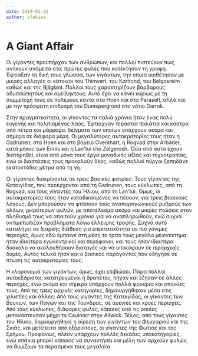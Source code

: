 ```yaml
---
date: 2019-01-22
author: sfakias
---
```

# A Giant Affair

Οι γίγαντες προϋπήρχαν των ανθρώπων, και πολλοί πιστεύουν πως ανήκουν ανάμεσα
στις πρώτες φυλές που κατέκτησαν τη γραφή. Έφτιαξαν τη δική τους γλώσσα, των
γιγάντων, την οποία υιοθέτησαν με μικρές αλλαγές οι κάτοικοι του Thimvert, του
Korhond, του Belgosreim καθώς και της Bjåglant. Πολλοί τους χαρακτηρίζουν
βάρβαρους, αδυσσώπητους και αμείληκτους: Αυτό έχει να κάνει κυρίως με τη
συμμετοχή τους σε πολέμους κοντά στα Hoen και στα Paraselt, αλλά και με την
πρόσφατη επιδρομή του Dumspergrond στο νότιο Darrok.



Στην πραγματικότητα, οι γίγαντες τα παλιά χρόνια ήταν ένας πολύ ευγενής και
πολιτισμένος λαός. Έφτιαχναν τεράστια παλάτια και κάστρα από πέτρα και
μάρμαρο, δείγματα των οποίων υπάρχουν ακόμα και σήμερα σε διάφορα μέρη. Οι
μεγαλύτερες αυτοκρατορίες τους ήταν η Gadrunen, στα Hoen και στο βόρειο
Oventhart, η Rogvad στην Arbader, κατά μήκος των Ennis και η Lan'tui στο
Zelgerosh. Όσα από αυτά έχουν διατηρηθεί, είναι από μόνα τους έργα μοναδικής
αξίας και τεχνοτροπίας, ενώ οι διαστάσεις τους προκαλούν δέος, καθώς πολλοί
πύργοι ξεπηδάνε εκατοντάδες μέτρα από τη γη.



Οι γίγαντες διακρίνονται σε τρεις βασικές φατρίες: Τους γίγαντες της
Καταιγίδας, που προέρχονται από τη Gadrunen, τους κύκλωπες, από τη Rogvad, και
τους γίγαντες του Ήλιου, από τη Lan'tui. Όμως, οι αυτοκρατορίες τους ήταν
καταδικασμένες να πέσουν, για τρεις βασικούς λόγους. Δεν μπορούσαν να φτάσουν
τους αναπαραγωγικούς ρυθμούς των άλλων, μικρότερων φυλών, με αποτέλεσμα ακόμα
και μικρές πτώσεις στον πληθυσμό τους να απαιτούν χρόνια για να αναπληρωθούν,
ενώ συχνά αντιμετώπιζαν προβλήματα λόγω έλλειψης τροφής. Συχνά αυτό καταλήγει
σε διαρκής διάθεση για επεκτατικότητα σε πιο γόνιμες περιοχές, όμως εδώ
έμπαινε στη μέση το τρίτο τους μεγάλο μειονέκτημα: ήταν ιδιαίτερα εγωκεντρικοί
και περήφανοι, και τους ήταν ιδιαίτερα δύσκολο να ακολουθήσουν διαταγές και να
υποκύψουν σε ιεραρχικές δομές. Αυτός τελικά ήταν και ο βασικός παράγοντας που
οδήγησε σε πτώση τις αυτοκρατορίες τους.



Η κληρονομιά των γιγάντων, όμως, έχει επιβιώσει. Πάρα πολλοί αυτοεξόριστοι,
κατατρεγμένοι ή δραπέτες, πήγαν και έζησαν σε άλλες περιοχές, ενώ ακόμα και
σήμερα υπάρχουν πολλά φρούρια και αποικίες τους. Από τις τρεις αρχικές
κατηγορίες, δημιουργήθηκαν μέσα στις χιλιετίες και άλλες: Από τους γίγαντες
της Καταιγίδας, οι γίγαντες των Βουνών, των Πάγων και της Τούνδρας, σε ορεινές
και κρύες περιοχές. Από τους κύκλωπες, διάφορες φυλές, κάποιες από τις οποίες
μετανάστευσαν μέχρι το Caulnorr στην Allwick. Τέλος, από τους γίγαντες του
Ήλιου, δημιουργήθηκε η αίρεση των γιγάντων του Φεγγαριού και της Σκιάς, και
μετέπειτα από εξόριστους, οι γίγαντες της Φωτιάς και της Ερήμου. Προφανώς,
πλέον υπάρχουν πολλές δεκάδες υποκατηγορίες, ενώ σπάνια μπορεί κάποιος να
συναντήσει και μέλη των αρχικών φυλών, να θυμίζουν τα περασμένα τους μεγαλεία.

